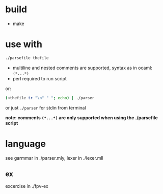 # build
- make

# use with
```sh
./parsefile thefile
```
- multiline and nested comments are supported, syntax as in ocaml: `(*...*)`
- perl required to run script

or:
```sh
(<thefile tr "\n" " "; echo) | ./parser
```

or just `./parser` for stdin from terminal

**note:
comments `(*...*)` are only supported when using the ./parsefile script**

# language
see garmmar in ./parser.mly, lexer in ./lexer.mll

## ex
excercise in ./fpv-ex
